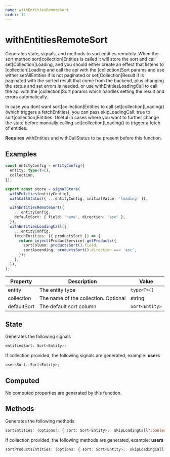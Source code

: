 ```yaml
---
name: withEntitiesRemoteSort 
order: 12
---
```


# withEntitiesRemoteSort

Generates state, signals, and methods to sort entities remotely. When the sort method sort[collection]Entities is called it will store the sort
and call set[Collection]Loading, and you should either create an effect that listens to [collection]Loading
and call the api with the [collection]Sort params and use wither setAllEntities if is not paginated or set[Collection]Result if is paginated
with the sorted result that come from the backend, plus changing the status and set errors is needed.
or use withEntitiesLoadingCall to call the api with the [collection]Sort params which handles setting
the result and errors automatically.

In case you dont want sort[collection]Entities to call set[collection]Loading() (which triggers a fetchEntities), you can pass skipLoadingCall: true to sort[collection]Entities.
Useful in cases where you want to further change the state before manually calling set[collection]Loading() to trigger a fetch of entities.

**Requires** withEntities and withCallStatus to be present before this function.

## Examples

```typescript
const entityConfig = entityConfig({
  entity: type<T>(),
  collection,
});

export const store = signalStore(
  withEntities(entityConfig),
  withCallStatus({ ...entityConfig, initialValue: 'loading' }),

  withEntitiesRemoteSort({
    ...entityConfig,
    defaultSort: { field: 'name', direction: 'asc' },
  }),
  withEntitiesLoadingCall({
    ...entityConfig,
    fetchEntities: ({ productsSort }) => {
      return inject(ProductService).getProducts({
        sortColumn: productsSort().field,
        sortAscending: productsSort().direction === 'asc',
      });
    },
  }),
);
```

| Property    | Description                          | Value          |
| ----------- | ------------------------------------ | -------------- |
| entity      | The entity type                      | `type<T>()`    |
| collection  | The name of the collection. Optional | string         |
| defaultSort | The default sort column              | `Sort<Entity>` |

## State

Generates the following signals

```typescript
entitiesSort: Sort<Entity>;
```

If collection provided, the following signals are generated, example: **users**

```typescript
usersSort: Sort<Entity>;
```

## Computed

No computed properties are generated by this function.

## Methods

Generates the following methods

```typescript
sortEntities: (options?: { sort: Sort<Entity>;  skipLoadingCall?:boolean}) => void;
```

If collection provided, the following methods are generated, example: **users**

```typescript
sortProductsEntities: (options: { sort: Sort<Entity>;  skipLoadingCall?:boolean}) => void;
```
